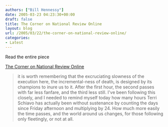 ```yaml
---
authors: ["Bill Hennessy"]
date: 2005-03-23 04:23:30+00:00
draft: false
title: The Corner on National Review Online
layout: blog
url: /2005/03/22/the-corner-on-national-review-online/
categories:
- Latest
---
```


Read the entire piece




[The Corner on National Review Online](https://www.nationalreview.com/thecorner/05_03_20_corner-archive.asp#059019)




> 

> 
> it is worth remembering that the excruciating slowness of the execution here, the incremental-ness of death, is designed by its champions to inure us to it. After the first hour, the second passes with far less fanfare, and the third less still. I've been following this closely, and I needed to remind myself today how many hours Terri Schiavo has actually been without sustenance by counting the days since Friday afternoon and multiplying by 24. How much more easily the time passes, and the world around us changes, for those following only fleetingly, or not at all.
> 
> 
